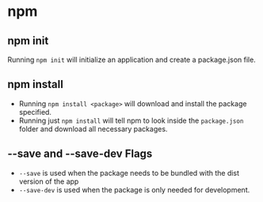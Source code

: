 # npm 

## npm init

Running `npm init` will initialize an application and create a package.json file. 

## npm install 

- Running `npm install <package>` will download and install the package specified. 
- Running just `npm install` will tell npm to look inside the `package.json` folder and download all necessary packages. 

## --save and --save-dev Flags 
 - `--save` is used when the package needs to be bundled with the dist version of the app
 - `--save-dev` is used when the package is only needed for development.

 
